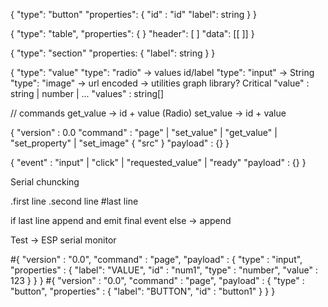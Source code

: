 
{
  "type": "button"
  "properties": {
    "id" : "id"
    "label": string
  }
}

{
  "type": "table",
  "properties": {
  }
  "header": [
  ]
  "data": [[
  ]]
}

{
  "type":  "section"
  "properties: {
     "label": string
  }
}

{
  "type": "value"
  "type": "radio" -> values id/label
  "type": "input" -> String
  "type": "image" -> url encoded -> utilities graph library? Critical 
  "value" : string | number | ...
  "values" : string[]
  
// commands
get_value -> id + value (Radio)
set_value -> id + value

{
  "version" : 0.0
  "command" : "page" | "set_value" | "get_value" | "set_property" | "set_image" { "src" }
  "payload" : {}
}

{
  "event" : "input" | "click" | "requested_value" | "ready"
  "payload" : {}
}


Serial chuncking

.first line
.second line
#last line


if last line append and emit final event
else -> append

Test -> ESP serial monitor

#{ "version" : "0.0", "command" : "page", "payload" : { "type" : "input", "properties" : { "label": "VALUE", "id" : "num1", "type" : "number", "value" : 123 } } }
#{ "version" : "0.0", "command" : "page", "payload" : { "type" : "button", "properties" : { "label": "BUTTON", "id" : "button1" } } }
